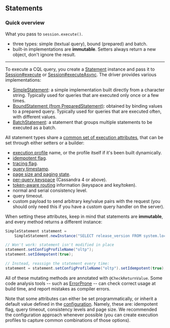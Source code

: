 <!--
Licensed to the Apache Software Foundation (ASF) under one
or more contributor license agreements.  See the NOTICE file
distributed with this work for additional information
regarding copyright ownership.  The ASF licenses this file
to you under the Apache License, Version 2.0 (the
"License"); you may not use this file except in compliance
with the License.  You may obtain a copy of the License at

  http://www.apache.org/licenses/LICENSE-2.0

Unless required by applicable law or agreed to in writing,
software distributed under the License is distributed on an
"AS IS" BASIS, WITHOUT WARRANTIES OR CONDITIONS OF ANY
KIND, either express or implied.  See the License for the
specific language governing permissions and limitations
under the License.
-->

## Statements

### Quick overview

What you pass to `session.execute()`.

* three types: simple (textual query), bound (prepared) and batch.
* built-in implementations are **immutable**. Setters always return a new object, don't ignore the
  result.

-----

To execute a CQL query, you  create a [Statement] instance and pass it to
[Session#execute][execute] or [Session#executeAsync][executeAsync]. The driver provides various
implementations:

* [SimpleStatement](simple/): a simple implementation built directly from a character string. 
  Typically used for queries that are executed only once or a few times.
* [BoundStatement (from PreparedStatement)](prepared/): obtained by binding values to a prepared
  query. Typically used for queries that are executed often, with different values.
* [BatchStatement](batch/): a statement that groups multiple statements to be executed as a batch.

All statement types share a [common set of execution attributes][StatementBuilder], that can be set
through either setters or a builder:

* [execution profile](../configuration/) name, or the profile itself if it's been built dynamically.
* [idempotent flag](../idempotence/).
* [tracing flag](../tracing/).
* [query timestamp](../query_timestamps/).
* [page size and paging state](../paging/).
* [per-query keyspace](per_query_keyspace/) (Cassandra 4 or above).
* [token-aware routing](../load_balancing/#token-aware) information (keyspace and key/token).
* normal and serial consistency level.
* query timeout.
* custom payload to send arbitrary key/value pairs with the request (you should only need this if
  you have a custom query handler on the server).

When setting these attributes, keep in mind that statements are **immutable**, and every method
returns a different instance:

```java
SimpleStatement statement =
    SimpleStatement.newInstance("SELECT release_version FROM system.local");

// Won't work: statement isn't modified in place
statement.setConfigProfileName("oltp");
statement.setIdempotent(true);

// Instead, reassign the statement every time:
statement = statement.setConfigProfileName("oltp").setIdempotent(true);
```

All of these mutating methods are annotated with `@CheckReturnValue`. Some code analysis tools --
such as [ErrorProne](https://errorprone.info/) -- can check correct usage at build time, and report
mistakes as compiler errors.

Note that some attributes can either be set programmatically, or inherit a default value defined in
the [configuration](../configuration/). Namely, these are: idempotent flag, query timeout,
consistency levels and page size. We recommended the configuration approach whenever possible (you
can create execution profiles to capture common combinations of those options).

[Statement]:        https://docs.datastax.com/en/drivers/java/4.5/com/datastax/oss/driver/api/core/cql/Statement.html
[StatementBuilder]: https://docs.datastax.com/en/drivers/java/4.5/com/datastax/oss/driver/api/core/cql/StatementBuilder.html
[execute]:          https://docs.datastax.com/en/drivers/java/4.5/com/datastax/oss/driver/api/core/session/Session.html#execute-com.datastax.oss.driver.api.core.cql.Statement-
[executeAsync]:     https://docs.datastax.com/en/drivers/java/4.5/com/datastax/oss/driver/api/core/session/Session.html#executeAsync-com.datastax.oss.driver.api.core.cql.Statement-
